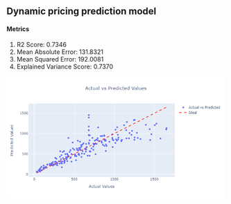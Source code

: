 ## Dynamic pricing prediction model 

#### Metrics
1. R2 Score: 0.7346
2. Mean Absolute Error: 131.8321
3. Mean Squared Error: 192.0081
4. Explained Variance Score: 0.7370

<img src='img.png'></img>